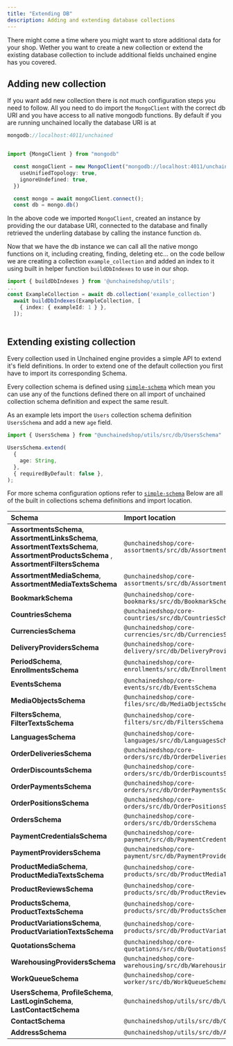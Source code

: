 ```yaml
---
title: "Extending DB"
description: Adding and extending database collections
---
```




There might come a time where you might want to store additional data for your shop. Wether you want to create a new collection or extend the existing database collection to include additional fields unchained engine has you covered.

## Adding new collection

If you want add new collection there is not much configuration steps you need to follow. All you need to do import the `MongoClient` with the correct db URI and you have access to all native mongodb functions.
By default if you are running unchained locally the database URI is at 

```typescript
mongodb://localhost:4011/unchained
```

```typescript

import {MongoClient } from "mongodb"

  const mongoClient = new MongoClient("mongodb://localhost:4011/unchained", {
    useUnifiedTopology: true,
    ignoreUndefined: true,
  })

  const mongo = await mongoClient.connect();
  const db = mongo.db()

```

In the above code we imported `MongoClient`, created an instance by providing the our database URI, connected to the database and finally retrieved the underling database by calling the instance function `db`.

Now that we have the db instance we can call all the native mongo functions on it, including creating, finding, deleting etc... on the code bellow we are creating a collection `example_collection` and added an index to it using built in helper function `buildDbIndexes` to use in our shop.

```typescript
import { buildDbIndexes } from '@unchainedshop/utils';
...
const ExampleCollection = await db.collection('example_collection')
  await buildDbIndexes(ExampleCollection, [
    { index: { exampleId: 1 } },
  ]);
  
```


## Extending existing collection
Every collection used in Unchained engine provides a simple API to extend it's field definitions. In order to extend one of the default collection you first have to import its corresponding Schema. 

Every collection schema is defined using [`simple-schema`](https://www.npmjs.com/package/simpl-schema) which mean you can use any of the functions defined there on all import of unchained collection schema definition and expect the same result.

As an example lets import the `Users` collection schema definition `UsersSchema` and add a new `age` field.

```typescript
import { UsersSchema } from "@unchainedshop/utils/src/db/UsersSchema"

UsersSchema.extend(
  {
    age: String,
  },
  { requiredByDefault: false },
);
```
For more schema configuration options refer to [`simple-schema`](https://www.npmjs.com/package/simpl-schema)
Below are all of the built in collections  schema definitions and import location.


| Schema                           | Import location                                                   |
| :--------------------------------------- | :---------------------------------------------------------- |
| **AssortmentsSchema**, **AssortmentLinksSchema**, **AssortmentTextsSchema**, **AssortmentProductsSchema** , **AssortmentFiltersSchema**  | `@unchainedshop/core-assortments/src/db/AssortmentsSchema` |
| **AssortmentMediaSchema**, **AssortmentMediaTextsSchema** | `@unchainedshop/core-assortments/src/db/AssortmentMediaSchema` |
| **BookmarkSchema** | `@unchainedshop/core-bookmarks/src/db/BookmarkSchema` |
| **CountriesSchema** | `@unchainedshop/core-countries/src/db/CountriesSchema` |
| **CurrenciesSchema** | `@unchainedshop/core-currencies/src/db/CurrenciesSchema` |
| **DeliveryProvidersSchema** | `@unchainedshop/core-delivery/src/db/DeliveryProvidersSchema` |
| **PeriodSchema**, **EnrollmentsSchema** | `@unchainedshop/core-enrollments/src/db/EnrollmentsSchema` |
| **EventsSchema** | `@unchainedshop/core-events/src/db/EventsSchema` |
| **MediaObjectsSchema** | `@unchainedshop/core-files/src/db/MediaObjectsSchema` |
| **FiltersSchema**, **FilterTextsSchema** | `@unchainedshop/core-filters/src/db/FiltersSchema` |
| **LanguagesSchema** | `@unchainedshop/core-languages/src/db/LanguagesSchema` |
| **OrderDeliveriesSchema** | `@unchainedshop/core-orders/src/db/OrderDeliveriesSchema` |
| **OrderDiscountsSchema** | `@unchainedshop/core-orders/src/db/OrderDiscountsSchema` |
| **OrderPaymentsSchema** | `@unchainedshop/core-orders/src/db/OrderPaymentsSchema` |
| **OrderPositionsSchema** | `@unchainedshop/core-orders/src/db/OrderPositionsSchema` |
| **OrdersSchema** | `@unchainedshop/core-orders/src/db/OrdersSchema` |
| **PaymentCredentialsSchema** | `@unchainedshop/core-payment/src/db/PaymentCredentialsSchema` |
| **PaymentProvidersSchema** | `@unchainedshop/core-payment/src/db/PaymentProvidersSchema` |
| **ProductMediaSchema**, **ProductMediaTextsSchema** | `@unchainedshop/core-products/src/db/ProductMediaTextsSchema` |
| **ProductReviewsSchema** | `@unchainedshop/core-products/src/db/ProductReviewsSchema` |
| **ProductsSchema**, **ProductTextsSchema** | `@unchainedshop/core-products/src/db/ProductsSchema` |
| **ProductVariationsSchema**, **ProductVariationTextsSchema** | `@unchainedshop/core-products/src/db/ProductVariationsSchema` |
| **QuotationsSchema** | `@unchainedshop/core-quotations/src/db/QuotationsSchema` |
| **WarehousingProvidersSchema** | `@unchainedshop/core-warehousing/src/db/WarehousingProvidersSchema` |
| **WorkQueueSchema** | `@unchainedshop/core-worker/src/db/WorkQueueSchema` |
| **UsersSchema**, **ProfileSchema**, **LastLoginSchema**, **LastContactSchema** | `@unchainedshop/utils/src/db/UsersSchema` |
| **ContactSchema** | `@unchainedshop/utils/src/db/ContactSchema` |
| **AddressSchema** | `@unchainedshop/utils/src/db/AddressSchema` |

